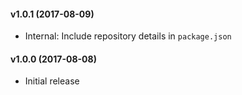 #### v1.0.1 (2017-08-09)

- Internal: Include repository details in `package.json`

#### v1.0.0 (2017-08-08)

- Initial release
